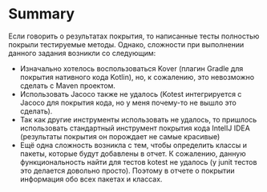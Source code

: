 # Summary

Если говорить о результатах покрытия, то написанные тесты полностью покрыли тестируемые методы.  Однако, сложности при выполнении данного задания возникли со следующим:
- Изначально хотелось воспользоваться Kover (плагин Gradle для покрытия нативного кода Kotlin), но, к сожалению, это невозможно сделать с Maven проектом.
- Использовать Jacoco также не удалось (Kotest интегрируется с Jacoco для покрытия кода, но у меня почему-то не вышло это сделать).
- Так как другие инструменты использовать не удалось, то пришлось использовать стандартный инструмент покрытия кода IntelIJ IDEA (результаты покрытия он порождает не самые красивые)
- Ещё одна сложность возникла с тем, чтобы определить классы и пакеты, которые будут добавлены в отчет. К сожалению, данную функциональность найти для тестов kotest не удалось (у junit тестов это делается довольно просто). Поэтому в отчете о покрытии информация обо всех пакетах и классах.